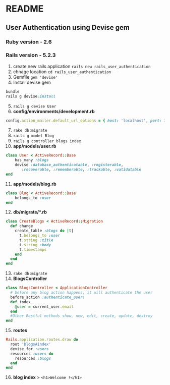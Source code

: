# README
## User Authentication using Devise gem

### Ruby version - 2.6
### Rails version - 5.2.3

1. create new rails application ```rails new rails_user_authentication```
2. chnage location ```cd rails_user_authentication```
3. Gemfile ```gem 'devise'```
4. Install devise gem 
```ruby
bundle
rails g devise:install
```
5. ```rails g devise User```
6. **config/environments/development.rb**
```ruby
config.action_mailer.default_url_options = { host: 'localhost', port: 3000 }
```
7. ```rake db:migrate```
8. ```rails g model Blog```
9. ```rails g controller blogs index```
10. **app/models/user.rb**
```ruby
class User < ActiveRecord::Base
    has_many :blogs
    devise :database_authenticatable, :registerable,
       :recoverable, :rememberable, :trackable, :validatable
end
```
11. **app/models/blog.rb**
```ruby
class Blog < ActiveRecord::Base
    belongs_to :user
end
```
12. **db/migrate/*.rb**
```ruby 
class CreateBlogs < ActiveRecord::Migration
  def change
    create_table :blogs do |t|
      t.belongs_to :user
      t.string :title
      t.string :body
      t.timestamps
    end
  end
end
```
13. ```rake db:migrate```
14. **BlogsController**
```ruby
class BlogsController < ApplicationController
  # before any blog action happens, it will authenticate the user
  before_action :authenticate_user!
  def index
    @user = current_user.email
  end
  #Other Restful methods show, new, edit, create, update, destroy
end
```
15. **routes**
```ruby
Rails.application.routes.draw do
  root 'blogs#index'
  devise_for :users
  resources :users do
    resources :blogs
  end
end
```
16. **blog index** > ```<h1>Welcome !</h1>```
